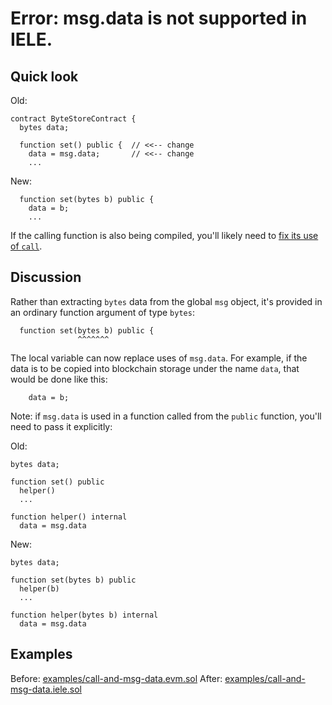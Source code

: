 # Error: msg.data is not supported in IELE.

## Quick look

Old: 
    
    contract ByteStoreContract {
      bytes data;
      
      function set() public {  // <<-- change
        data = msg.data;       // <<-- change
        ...
    
New:
    
      function set(bytes b) public {
        data = b;
        ...
        
If the calling function is also being compiled, you'll likely need to 
[fix its use of `call`](./low-level-calls.md).
   
## Discussion

Rather than extracting `bytes` data from the global `msg` object, it's
provided in an ordinary function argument of type `bytes`:

      function set(bytes b) public {
                   ^^^^^^^
                   
The local variable can now replace uses of `msg.data`. For example, if
the data is to be copied into blockchain storage under the name
`data`, that would be done like this:

        data = b;

Note: if `msg.data` is used in a function called from the `public`
function, you'll need to pass it explicitly:


Old: 
    
    bytes data;
    
    function set() public 
      helper()
      ...
     
    function helper() internal 
      data = msg.data
      
New:
    
    bytes data;
    
    function set(bytes b) public 
      helper(b)
      ...
     
    function helper(bytes b) internal 
      data = msg.data
      
## Examples

Before: [examples/call-and-msg-data.evm.sol](examples/call-and-msg-data.evm.sol)
After: [examples/call-and-msg-data.iele.sol](examples/call-and-msg-data.iele.sol)
